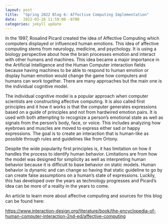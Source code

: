 ```yaml
---
layout: post
title:  "Spring 2022 Blog 6: Affective Computing Implementation"
date:   2022-03-28 11:59:00 -0700
categories: jekyll update
---
```

In the 1997, Rosalind Picard created the idea of Affective Computing which computers displayed or influenced human emotions. This idea of affective computing stems from neurology, medicine, and psychology. It is using a biology perspective about how the brain processes emotion and interact with other humans and machines. This idea became a major importance in the Artificial Intelligence and the Human Computer interaction fields because having machines to be able to respond to human emotion or display human emotion would change the game how computers and humans can work together. There are many approaches but the main one is the individual cognitive model.

The individual cognitive model is a popular approach when computer scientists are constructing affective computing. It is also called first principles and it how it works is that the computer generates expressions based on a guide of principles and not from hardwired emotion pairs. It is used with both attempting to recognize a person’s emotional state as well as signals from the person’s body, face, or voice. This includes analyzing how eyebrows and muscles are moved to express either sad or happy expressions. The goal is to create an interaction that is human-like as possible through rules and guidelines like from Ortony.

Despite the wide popularity first principles is, it has limitation on how it handles the process to identify human behavior. Limitations are from how the model was designed for simplicity as well as interpreting human behavior because it is difficult to base behavior on static models. Human behavior is dynamic and can change so having that static guideline to go by can create false assumptions on a human’s state of expressions. Luckily, this has developed over the years as technology progresses and Picard’s idea can be more of a reality in the years to come. 

An article to learn more about affective computing and sources for this blog can be found here:

https://www.interaction-design.org/literature/book/the-encyclopedia-of-human-computer-interaction-2nd-ed/affective-computing 


